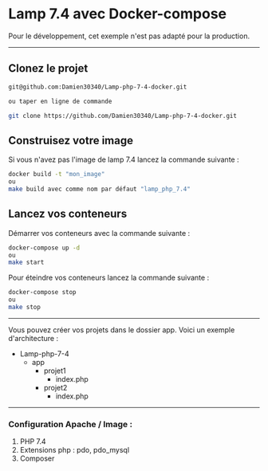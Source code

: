 # Lamp 7.4 avec Docker-compose

Pour le développement, cet exemple n'est pas adapté pour la production.
***

## Clonez le projet
```bash
git@github.com:Damien30340/Lamp-php-7-4-docker.git

ou taper en ligne de commande

git clone https://github.com/Damien30340/Lamp-php-7-4-docker.git
```

## Construisez votre image

Si vous n'avez pas l'image de lamp 7.4 lancez la commande suivante :
```bash
docker build -t "mon_image"
ou
make build avec comme nom par défaut "lamp_php_7.4"
```

## Lancez vos conteneurs

Démarrer vos conteneurs avec la commande suivante :
```bash
docker-compose up -d
ou 
make start
```

Pour éteindre vos conteneurs lancez la commande suivante :
``` bash
docker-compose stop
ou
make stop
```
***

Vous pouvez créer vos projets dans le dossier app.
Voici un exemple d'architecture :

* Lamp-php-7-4
  * app
    * projet1
      * index.php
    * projet2
      * index.php
***

### Configuration Apache / Image :

1. PHP 7.4
2. Extensions php : pdo, pdo_mysql
3. Composer
